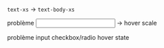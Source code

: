 `text-xs` -> `text-body-xs`


problème <Input range> -> hover scale

problème input checkbox/radio hover state
